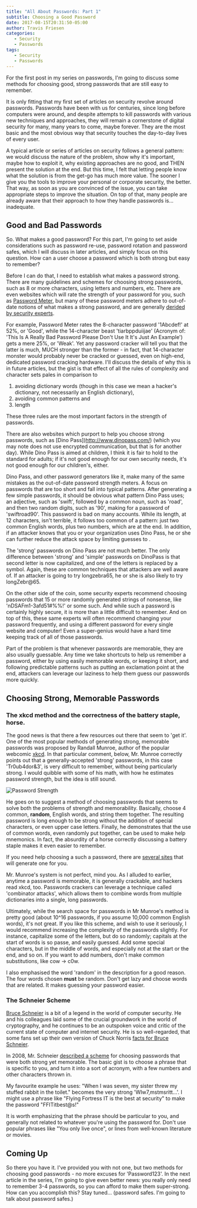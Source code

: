 ```yaml
---
title: "All About Passwords: Part 1"
subtitle: Choosing a Good Password
date: 2017-08-15T20:31:50-05:00
author: Travis Friesen
categories:
   - Security
   - Passwords
tags:
   - Security
   - Passwords
---
```


For the first post in my series on passwords, I'm going to discuss some methods for choosing good, strong passwords that are still easy to remember.

<!--more-->

It is only fitting that my first set of articles on security revolve around passwords. Passwords have been with us for centuries, since long before computers were around, and despite attempts to kill passwords with various new techniques and approaches, they will remain a cornerstone of digital security for many, many years to come, maybe forever. They are the most basic and the most obvious way that security touches the day-to-day lives of every user.

A typical article or series of articles on security follows a general pattern: we would discuss the nature of the problem, show why it's important, maybe how to exploit it, why existing approaches are no good, and THEN present the solution at the end. But this time, I felt that letting people know what the solution is from the get-go has much more value. The sooner I give you the tools to improve your personal or corporate security, the better. That way, as soon as you are convinced of the issue, you can take appropriate steps to improve the situation. On top of that, many people are already aware that their approach to how they handle passwords is... inadequate.

## Good and Bad Passwords

So. What makes a good password? For this part, I'm going to set aside considerations such as password re-use, password rotation and password safes, which I will discuss in later articles, and simply focus on this question. How can a user choose a password which is both strong but easy to remember?

Before I can do that, I need to establish what makes a password strong. There are many guidelines and schemes for choosing strong passwords, such as 8 or more characters, using letters and numbers, etc. There are even websites which will rate the strength of your password for you, such as [Password Meter](http://www.passwordmeter.com/), but many of these password meters adhere to out-of-date notions of what makes a strong password, and are generally [derided by security experts](https://nakedsecurity.sophos.com/2015/03/02/why-you-cant-trust-password-strength-meters/).

For example, Password Meter rates the 8-character password '1Abcdef!' at 52%, or 'Good', while the 14-character beast 'tiarbppduiijae' (Acronym of: 'This Is A Really Bad Password Please Don't Use It It's Just An Example') gets a mere 25%, or 'Weak'. Yet any password cracker will tell you that the latter is much, MUCH stronger than the former - in fact, that 14-character monster would probably never be cracked or guessed, even on high-end, dedicated password cracking hardware. I'll discuss the details of why this is in future articles, but the gist is that effect of all the rules of complexity and character sets pales in comparison to 

1. avoiding dictionary words (though in this case we mean a hacker's dictionary, not necessarily an English dictionary), 
2. avoiding common patterns and 
3. length

These three rules are the most important factors in the strength of passwords.

There are also websites which purport to help you choose strong passwords, such as [Dino Pass])http://www.dinopass.com/) (which you may note does not use encrypted communication, but that is for another day). While Dino Pass is aimed at children, I think it is fair to hold to the standard for adults; if it's not good enough for our own security needs, it's not good enough for our children's, either.

Dino Pass, and other password generators like it, make many of the same mistakes as the out-of-date password strength meters. A focus on passwords that are too short and fall into typical patterns. After generating a few simple passwords, it should be obvious what pattern Dino Pass uses; an adjective, such as 'swift', followed by a common noun, such as 'road', and then two random digits, such as '90', making for a password of 'swiftroad90'. This password is bad on many accounts. While its length, at 12 characters, isn't terrible, it follows too common of a pattern: just two common English words, plus two numbers, which are at the end. In addition, if an attacker knows that you or your organization uses Dino Pass, he or she can further reduce the attack space by limiting guesses to <adjective><noun><two digits>.

The 'strong' passwords on Dino Pass are not much better. The only difference between 'strong' and 'simple' passwords on DinoPass is that second letter is now capitalized, and one of the letters is replaced by a symbol. Again, these are common techniques that attackers are well aware of. If an attacker is going to try longzebra65, he or she is also likely to try longZebr@65.

On the other side of the coin, some security experts recommend choosing passwords that 15 or more randomly generated strings of nonsense, like 'nDSAFm1-3afd51#%%!' or some such. And while such a password is certainly highly secure, it is more than a little difficult to remember. And on top of this, these same experts will often recommend changing your password frequently, and using a different password for every single website and computer! Even a super-genius would have a hard time keeping track of all of those passwords.

Part of the problem is that whenever passwords are memorable, they are also usually guessable. Any time we take shortcuts to help us remember a password, either by using easily memorable words, or keeping it short, and following predictable patterns such as putting an exclamation point at the end, attackers can leverage our laziness to help them guess our passwords more quickly.



## Choosing Strong, Memorable Passwords

### The xkcd method and the correctness of the battery staple, horse.

The good news is that there a few resources out there that seem to 'get it'. One of the most popular methods of generating strong, memorable passwords was proposed by Randall Munroe, author of the popular webcomic [xkcd](https://xkcd.com). In that particular comment, below, Mr. Munroe correctly points out that a generally-accepted 'strong' passwords, in this case 'Tr0ub4dor&3', is very difficult to remember, without being particularly strong. I would quibble with some of his math, with how he estimates password strength, but the idea is still sound.

![Password Strength](https://imgs.xkcd.com/comics/password_strength.png)

He goes on to suggest a method of choosing passwords that seems to solve both the problems of strength and memorability. Basically, choose 4 common, **random**, English words, and string them together. The resulting password is long enough to be strong without the addition of special characters, or even upper case letters. Finally, he demonstrates that the use of common words, even randomly put together, can be used to make help mnemonics. In fact, the absurdity of a horse correctly discussing a battery staple makes it even easier to remember.

If you need help choosing a such a password, there are [several sites](http://preshing.com/20110811/xkcd-password-generator/) that will generate one for you. 

Mr. Munroe's system is not perfect, mind you. As I alluded to earlier, anytime a password is memorable, it is generally crackable, and hackers read xkcd, too. Passwords crackers can leverage a technique called 'combinator attacks', which allows them to combine words from multiple dictionaries into a single, long passwords. 

Ultimately, while the search space for passwords in Mr Munroe's method is pretty good (about 10^16 passwords, if you assume 10,000 common English words), it's not great. If you like this scheme, and wish to use it seriously, I would recommend increasing the complexity of the passwords slightly. For instance, capitalize some of the letters, but do so randomly; capitals at the start of words is so passe, and easily guessed. Add some special characters, but in the middle of words, and especially not at the start or the end, and so on. If you want to add numbers, don't make common substitutions, like cow -> c0w.

I also emphasised the word 'random' in the description for a good reason. The four words chosen **must** be random. Don't get lazy and choose words that are related. It makes guessing your password easier.

### The Schneier Scheme

[Bruce Schneier](https://www.schneier.com/) is a bit of a legend in the world of computer security. He and his colleagues laid some of the crucial groundwork in the world of cryptography, and he continues to be an outspoken voice and critic of the current state of computer and internet security. He is so well-regarded, that some fans set up their own version of Chuck Norris [facts for Bruce Schneier](https://www.schneierfacts.com/).

In 2008, Mr. Schneier [described a scheme](https://www.schneier.com/blog/archives/2014/03/choosing_secure_1.html) for choosing passwords that were both strong yet memorable. The basic gist is to choose a phrase that is specific to you, and turn it into a sort of acronym, with a few numbers and other characters thrown in.

My favourite example he uses: "When I was seven, my sister threw my stuffed rabbit in the toilet." becomes the very strong 'WIw7,mstmsritt...'. I might use a phrase like "Flying Fortress IT is the best at security" to make the password "FFITitbest@s!"

It is worth emphasizing that the phrase should be particular to you, and generally not related to whatever you're using the password for. Don't use popular phrases like "You only live once", or lines from well-known literature or movies. 

## Coming Up

So there you have it. I've provided you with not one, but two methods for choosing good passwords - no more excuses for 'Password123'. In the next article in the series, I'm going to give even better news: you really only need to remember 3-4 passwords, so you can afford to make them super-strong. How can you accomplish this? Stay tuned... (password safes. I'm going to talk about password safes.)





